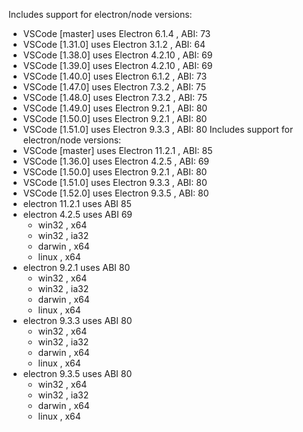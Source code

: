 Includes support for electron/node versions:
* VSCode [master] uses Electron 6.1.4 , ABI: 73
* VSCode [1.31.0] uses Electron 3.1.2 , ABI: 64
* VSCode [1.38.0] uses Electron 4.2.10 , ABI: 69
* VSCode [1.39.0] uses Electron 4.2.10 , ABI: 69
* VSCode [1.40.0] uses Electron 6.1.2 , ABI: 73
* VSCode [1.47.0] uses Electron 7.3.2 , ABI: 75
* VSCode [1.48.0] uses Electron 7.3.2 , ABI: 75
* VSCode [1.49.0] uses Electron 9.2.1 , ABI: 80
* VSCode [1.50.0] uses Electron 9.2.1 , ABI: 80
* VSCode [1.51.0] uses Electron 9.3.3 , ABI: 80
Includes support for electron/node versions:
* VSCode [master] uses Electron 11.2.1 , ABI: 85
* VSCode [1.36.0] uses Electron 4.2.5 , ABI: 69
* VSCode [1.50.0] uses Electron 9.2.1 , ABI: 80
* VSCode [1.51.0] uses Electron 9.3.3 , ABI: 80
* VSCode [1.52.0] uses Electron 9.3.5 , ABI: 80
* electron 11.2.1 uses ABI 85
* electron 4.2.5 uses ABI 69
   - win32   , x64  
   - win32   , ia32 
   - darwin  , x64  
   - linux   , x64  
* electron 9.2.1 uses ABI 80
   - win32   , x64  
   - win32   , ia32 
   - darwin  , x64  
   - linux   , x64  
* electron 9.3.3 uses ABI 80
   - win32   , x64  
   - win32   , ia32 
   - darwin  , x64  
   - linux   , x64  
* electron 9.3.5 uses ABI 80
   - win32   , x64  
   - win32   , ia32 
   - darwin  , x64  
   - linux   , x64  

